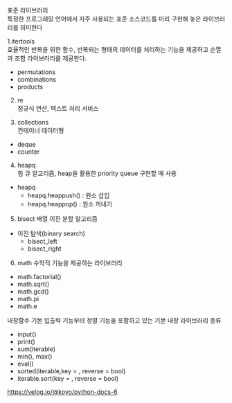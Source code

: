 표준 라이브러리<br>
특정한 프로그래밍 언어에서 자주 사용되는 표준 소스코드를 미리 구현해 놓은 라이브러리를 의미한다

1.itertools<br>
효율적인 반복을 위한 함수, 반복되는 형태의 데이터를 처리하는 기능을 제공하고 순열과 조합 라이브러리를 제공한다.
- permutations
- combinations
- products

2. re <br>
정규식 연산, 텍스트 처리 서비스

3. collections <br>
   컨테이너 데이터형
- deque
- counter

4. heapq<br> 
   힙 큐 알고리즘, heap을 활용한 priority queue 구현할 때 사용

- heapq 
    - heapq.heappush() : 원소 삽입
    - heapq.heappop() : 원소 꺼내기

5. bisect 
배열 이진 분할 알고리즘
- 이진 탐색(binary search)
    - bisect_left
    - bisect_right
    
6. math
수학적 기능을 제공하는 라이브러리
- math.factorial()
- math.sqrt()
- math.gcd()
- math.pi
- math.e
    

내장함수
기본 입출력 기능부터 정렬 기능을 포함하고 있는 기본 내장 라이브러리
종류

- input()
- print()
- sum(iterable)
- min(), max()
- eval()
- sorted(iterable,key = , reverse = bool)
- iterable.sort(key = , reverse = bool)



https://velog.io/@koyo/python-docs-6